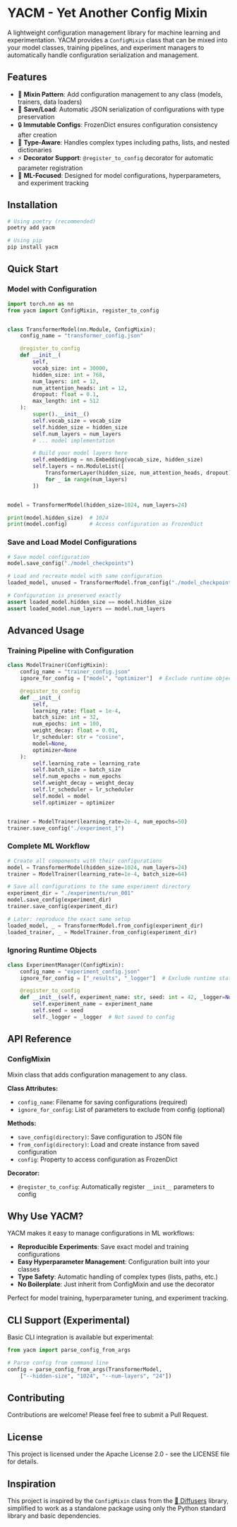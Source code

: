 # YACM - Yet Another Config Mixin

A lightweight configuration management library for machine learning and experimentation. YACM provides a `ConfigMixin` class that can be mixed into your model classes, training pipelines, and experiment managers to automatically handle configuration serialization and management.

## Features

- 🔗 **Mixin Pattern**: Add configuration management to any class (models, trainers, data loaders)
- 💾 **Save/Load**: Automatic JSON serialization of configurations with type preservation
- 🔒 **Immutable Configs**: FrozenDict ensures configuration consistency after creation
- 🎯 **Type-Aware**: Handles complex types including paths, lists, and nested dictionaries
- ⚡ **Decorator Support**: `@register_to_config` decorator for automatic parameter registration
- 🧪 **ML-Focused**: Designed for model configurations, hyperparameters, and experiment tracking

## Installation

```bash
# Using poetry (recommended)
poetry add yacm

# Using pip
pip install yacm
```

## Quick Start

### Model with Configuration

```python
import torch.nn as nn
from yacm import ConfigMixin, register_to_config


class TransformerModel(nn.Module, ConfigMixin):
    config_name = "transformer_config.json"

    @register_to_config
    def __init__(
        self,
        vocab_size: int = 30000,
        hidden_size: int = 768,
        num_layers: int = 12,
        num_attention_heads: int = 12,
        dropout: float = 0.1,
        max_length: int = 512
    ):
        super().__init__()
        self.vocab_size = vocab_size
        self.hidden_size = hidden_size
        self.num_layers = num_layers
        # ... model implementation

        # Build your model layers here
        self.embedding = nn.Embedding(vocab_size, hidden_size)
        self.layers = nn.ModuleList([
            TransformerLayer(hidden_size, num_attention_heads, dropout)
            for _ in range(num_layers)
        ])


model = TransformerModel(hidden_size=1024, num_layers=24)

print(model.hidden_size)  # 1024
print(model.config)       # Access configuration as FrozenDict
```

### Save and Load Model Configurations

```python
# Save model configuration
model.save_config("./model_checkpoints")

# Load and recreate model with same configuration
loaded_model, unused = TransformerModel.from_config("./model_checkpoints")

# Configuration is preserved exactly
assert loaded_model.hidden_size == model.hidden_size
assert loaded_model.num_layers == model.num_layers
```

## Advanced Usage

### Training Pipeline with Configuration

```python
class ModelTrainer(ConfigMixin):
    config_name = "trainer_config.json"
    ignore_for_config = ["model", "optimizer"]  # Exclude runtime objects

    @register_to_config
    def __init__(
        self,
        learning_rate: float = 1e-4,
        batch_size: int = 32,
        num_epochs: int = 100,
        weight_decay: float = 0.01,
        lr_scheduler: str = "cosine",
        model=None,
        optimizer=None
    ):
        self.learning_rate = learning_rate
        self.batch_size = batch_size
        self.num_epochs = num_epochs
        self.weight_decay = weight_decay
        self.lr_scheduler = lr_scheduler
        self.model = model
        self.optimizer = optimizer


trainer = ModelTrainer(learning_rate=2e-4, num_epochs=50)
trainer.save_config("./experiment_1")
```

### Complete ML Workflow

```python
# Create all components with their configurations
model = TransformerModel(hidden_size=1024, num_layers=24)
trainer = ModelTrainer(learning_rate=1e-4, batch_size=64)

# Save all configurations to the same experiment directory
experiment_dir = "./experiments/run_001"
model.save_config(experiment_dir)
trainer.save_config(experiment_dir)

# Later: reproduce the exact same setup
loaded_model, _ = TransformerModel.from_config(experiment_dir)
loaded_trainer, _ = ModelTrainer.from_config(experiment_dir)
```

### Ignoring Runtime Objects

```python
class ExperimentManager(ConfigMixin):
    config_name = "experiment_config.json"
    ignore_for_config = ["_results", "_logger"]  # Exclude runtime state

    @register_to_config
    def __init__(self, experiment_name: str, seed: int = 42, _logger=None):
        self.experiment_name = experiment_name
        self.seed = seed
        self._logger = _logger  # Not saved to config
```

## API Reference

### ConfigMixin

Mixin class that adds configuration management to any class.

**Class Attributes:**
- `config_name`: Filename for saving configurations (required)
- `ignore_for_config`: List of parameters to exclude from config (optional)

**Methods:**
- `save_config(directory)`: Save configuration to JSON file
- `from_config(directory)`: Load and create instance from saved configuration
- `config`: Property to access configuration as FrozenDict

**Decorator:**
- `@register_to_config`: Automatically register `__init__` parameters to config

## Why Use YACM?

YACM makes it easy to manage configurations in ML workflows:

- **Reproducible Experiments**: Save exact model and training configurations
- **Easy Hyperparameter Management**: Configuration built into your classes
- **Type Safety**: Automatic handling of complex types (lists, paths, etc.)
- **No Boilerplate**: Just inherit from ConfigMixin and use the decorator

Perfect for model training, hyperparameter tuning, and experiment tracking.

## CLI Support (Experimental)

Basic CLI integration is available but experimental:

```python
from yacm import parse_config_from_args

# Parse config from command line
config = parse_config_from_args(TransformerModel,
    ["--hidden-size", "1024", "--num-layers", "24"])
```

## Contributing

Contributions are welcome! Please feel free to submit a Pull Request.

## License

This project is licensed under the Apache License 2.0 - see the LICENSE file for details.

## Inspiration

This project is inspired by the `ConfigMixin` class from the [🤗 Diffusers](https://github.com/huggingface/diffusers) library, simplified to work as a standalone package using only the Python standard library and basic dependencies.
